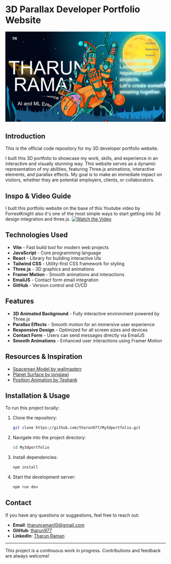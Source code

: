 # 3D Parallax Developer Portfolio Website

![3D Parallax Developer Portfolio Thumbnail](https://github.com/tharun977/My3dportfolio/blob/main/public/assets/portfolio.png)

## Introduction
This is the official code repository for my 3D developer portfolio website.

I built this 3D portfolio to showcase my work, skills, and experience in an interactive and visually stunning way. This website serves as a dynamic representation of my abilities, featuring Three.js animations, interactive elements, and parallax effects. My goal is to make an immediate impact on visitors, whether they are potential employers, clients, or collaborators.

## Inspo & Video Guide
I built this portfolio website on the base of this Youtube video by ForrestKnight also it's one of the most simple ways to start getting into 3d design integration and three.js.
[![Watch the Video](https://img.youtube.com/vi/f_ZxgQQ74Lc/0.jpg)](https://youtu.be/f_ZxgQQ74Lc)

## Technologies Used
- **Vite** - Fast build tool for modern web projects
- **JavaScript** - Core programming language
- **React** - Library for building interactive UIs
- **Tailwind CSS** - Utility-first CSS framework for styling
- **Three.js** - 3D graphics and animations
- **Framer Motion** - Smooth animations and interactions
- **EmailJS** - Contact form email integration
- **GitHub** - Version control and CI/CD

## Features
- **3D Animated Background** - Fully interactive environment powered by Three.js
- **Parallax Effects** - Smooth motion for an immersive user experience
- **Responsive Design** - Optimized for all screen sizes and devices
- **Contact Form** - Users can send messages directly via EmailJS
- **Smooth Animations** - Enhanced user interactions using Framer Motion

## Resources & Inspiration
- [Spaceman Model by wallmasterr](https://sketchfab.com/3d-models/tenhun-falling-spaceman-fanart-9fd80b6a259f41fd99e6f56eee686dc5)
- [Planet Surface by jongjawi](https://stock.adobe.com/images/landscape-surface-of-planet-sky-space-science-fiction-fantasy-illustration/330880441?asset_id=330880441)
- [Position Animation by Teshank](https://github.com/teshank2137/portfolio)

## Installation & Usage
To run this project locally:
1. Clone the repository:
   ```sh
   git clone https://github.com/tharun977/My3dportfolio.git
   ```
2. Navigate into the project directory:
   ```sh
   cd My3dportfolio
   ```
3. Install dependencies:
   ```sh
   npm install
   ```
4. Start the development server:
   ```sh
   npm run dev
   ```

## Contact
If you have any questions or suggestions, feel free to reach out:
- **Email**: tharunraman10@gmail.com
- **GitHub**: [tharun977](https://github.com/tharun977)
- **LinkedIn**: [Tharun Raman](https://www.linkedin.com/in/tharunraman)

---

This project is a continuous work in progress. Contributions and feedback are always welcome!

